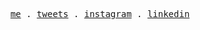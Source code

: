 <p align="center">
  <samp>
    <a href="https://bence.codes">me</a> .
    <a href="https://twitter.com/bencetxt">tweets</a> .
    <a href="https://instagram.com/bence.jpeg">instagram</a> .
    <a href="https://www.linkedin.com/in/bencepdf/">linkedin</a>
  </samp>
</p>

<!--
**Beenyaa/Beenyaa** is a ✨ _special_ ✨ repository because its `README.md` (this file) appears on your GitHub profile.

Here are some ideas to get you started:

- 🔭 I’m currently working on ...
- 🌱 I’m currently learning ...
- 👯 I’m looking to collaborate on ...
- 🤔 I’m looking for help with ...
- 💬 Ask me about ...
- 📫 How to reach me: ...
- 😄 Pronouns: ...
- ⚡ Fun fact: ...
-->
